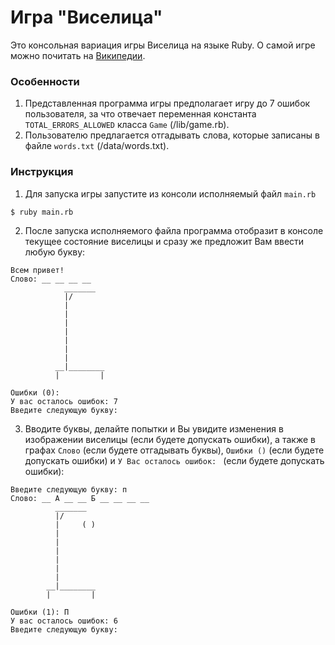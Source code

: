 # Игра "Виселица"

Это консольная вариация игры Виселица на языке Ruby. О самой игре можно почитать на [Википедии](https://ru.wikipedia.org/wiki/%D0%92%D0%B8%D1%81%D0%B5%D0%BB%D0%B8%D1%86%D0%B0_(%D0%B8%D0%B3%D1%80%D0%B0)).

### Особенности 

1. Представленная программа игры предполагает игру до 7 ошибок пользователя, за что отвечает переменная константа `TOTAL_ERRORS_ALLOWED` класса `Game` (/lib/game.rb).
2. Пользователю предлагается отгадывать слова, которые записаны в файле `words.txt` (/data/words.txt).

### Инструкция

1. Для запуска игры запустите из консоли исполняемый файл `main.rb`
```
$ ruby main.rb
```
2. После запуска исполняемого файла программа отобразит в консоле текущее состояние виселицы и сразу же предложит Вам ввести любую букву:
```
Всем привет!
Слово: __ __ __ __
            _______
            |/
            |
            |
            |
            |
            |
            |
            |
          __|________
          |         |

Ошибки (0): 
У вас осталось ошибок: 7
Введите следующую букву: 
```
3. Вводите буквы, делайте попытки и Вы увидите изменения в изображении виселицы (если будете допускать ошибки), а также в графах `Слово` (если будете отгадывать буквы), `Ошибки ()` (если будете допускать ошибки) и `У Вас осталось ошибок: ` (если будете допускать ошибки):
```
Введите следующую букву: п
Слово: __ А __ __ Б __ __ __ __
          _______
          |/
          |     ( )
          |
          |
          |
          |
          |
          |
        __|________
        |         |

Ошибки (1): П
У вас осталось ошибок: 6
Введите следующую букву:
```
